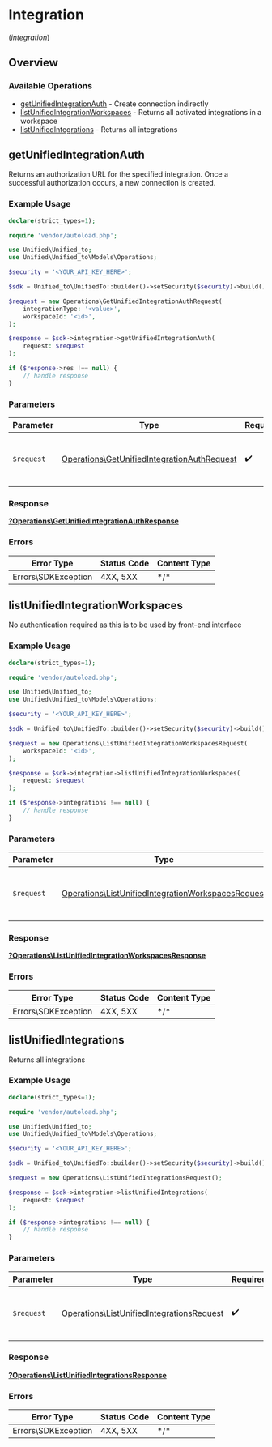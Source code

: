 # Integration
(*integration*)

## Overview

### Available Operations

* [getUnifiedIntegrationAuth](#getunifiedintegrationauth) - Create connection indirectly
* [listUnifiedIntegrationWorkspaces](#listunifiedintegrationworkspaces) - Returns all activated integrations in a workspace
* [listUnifiedIntegrations](#listunifiedintegrations) - Returns all integrations

## getUnifiedIntegrationAuth

Returns an authorization URL for the specified integration.  Once a successful authorization occurs, a new connection is created.

### Example Usage

```php
declare(strict_types=1);

require 'vendor/autoload.php';

use Unified\Unified_to;
use Unified\Unified_to\Models\Operations;

$security = '<YOUR_API_KEY_HERE>';

$sdk = Unified_to\UnifiedTo::builder()->setSecurity($security)->build();

$request = new Operations\GetUnifiedIntegrationAuthRequest(
    integrationType: '<value>',
    workspaceId: '<id>',
);

$response = $sdk->integration->getUnifiedIntegrationAuth(
    request: $request
);

if ($response->res !== null) {
    // handle response
}
```

### Parameters

| Parameter                                                                                                  | Type                                                                                                       | Required                                                                                                   | Description                                                                                                |
| ---------------------------------------------------------------------------------------------------------- | ---------------------------------------------------------------------------------------------------------- | ---------------------------------------------------------------------------------------------------------- | ---------------------------------------------------------------------------------------------------------- |
| `$request`                                                                                                 | [Operations\GetUnifiedIntegrationAuthRequest](../../Models/Operations/GetUnifiedIntegrationAuthRequest.md) | :heavy_check_mark:                                                                                         | The request object to use for the request.                                                                 |

### Response

**[?Operations\GetUnifiedIntegrationAuthResponse](../../Models/Operations/GetUnifiedIntegrationAuthResponse.md)**

### Errors

| Error Type          | Status Code         | Content Type        |
| ------------------- | ------------------- | ------------------- |
| Errors\SDKException | 4XX, 5XX            | \*/\*               |

## listUnifiedIntegrationWorkspaces

No authentication required as this is to be used by front-end interface

### Example Usage

```php
declare(strict_types=1);

require 'vendor/autoload.php';

use Unified\Unified_to;
use Unified\Unified_to\Models\Operations;

$security = '<YOUR_API_KEY_HERE>';

$sdk = Unified_to\UnifiedTo::builder()->setSecurity($security)->build();

$request = new Operations\ListUnifiedIntegrationWorkspacesRequest(
    workspaceId: '<id>',
);

$response = $sdk->integration->listUnifiedIntegrationWorkspaces(
    request: $request
);

if ($response->integrations !== null) {
    // handle response
}
```

### Parameters

| Parameter                                                                                                                | Type                                                                                                                     | Required                                                                                                                 | Description                                                                                                              |
| ------------------------------------------------------------------------------------------------------------------------ | ------------------------------------------------------------------------------------------------------------------------ | ------------------------------------------------------------------------------------------------------------------------ | ------------------------------------------------------------------------------------------------------------------------ |
| `$request`                                                                                                               | [Operations\ListUnifiedIntegrationWorkspacesRequest](../../Models/Operations/ListUnifiedIntegrationWorkspacesRequest.md) | :heavy_check_mark:                                                                                                       | The request object to use for the request.                                                                               |

### Response

**[?Operations\ListUnifiedIntegrationWorkspacesResponse](../../Models/Operations/ListUnifiedIntegrationWorkspacesResponse.md)**

### Errors

| Error Type          | Status Code         | Content Type        |
| ------------------- | ------------------- | ------------------- |
| Errors\SDKException | 4XX, 5XX            | \*/\*               |

## listUnifiedIntegrations

Returns all integrations

### Example Usage

```php
declare(strict_types=1);

require 'vendor/autoload.php';

use Unified\Unified_to;
use Unified\Unified_to\Models\Operations;

$security = '<YOUR_API_KEY_HERE>';

$sdk = Unified_to\UnifiedTo::builder()->setSecurity($security)->build();

$request = new Operations\ListUnifiedIntegrationsRequest();

$response = $sdk->integration->listUnifiedIntegrations(
    request: $request
);

if ($response->integrations !== null) {
    // handle response
}
```

### Parameters

| Parameter                                                                                              | Type                                                                                                   | Required                                                                                               | Description                                                                                            |
| ------------------------------------------------------------------------------------------------------ | ------------------------------------------------------------------------------------------------------ | ------------------------------------------------------------------------------------------------------ | ------------------------------------------------------------------------------------------------------ |
| `$request`                                                                                             | [Operations\ListUnifiedIntegrationsRequest](../../Models/Operations/ListUnifiedIntegrationsRequest.md) | :heavy_check_mark:                                                                                     | The request object to use for the request.                                                             |

### Response

**[?Operations\ListUnifiedIntegrationsResponse](../../Models/Operations/ListUnifiedIntegrationsResponse.md)**

### Errors

| Error Type          | Status Code         | Content Type        |
| ------------------- | ------------------- | ------------------- |
| Errors\SDKException | 4XX, 5XX            | \*/\*               |